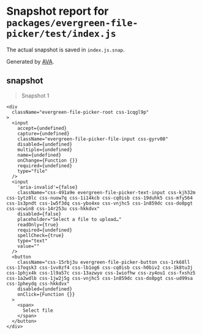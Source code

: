 # Snapshot report for `packages/evergreen-file-picker/test/index.js`

The actual snapshot is saved in `index.js.snap`.

Generated by [AVA](https://ava.li).

## snapshot

> Snapshot 1

    <div
      className="evergreen-file-picker-root css-1cqgl9p"
    >
      <input
        accept={undefined}
        capture={undefined}
        className="evergreen-file-picker-file-input css-gyrv08"
        disabled={undefined}
        multiple={undefined}
        name={undefined}
        onChange={Function {}}
        required={undefined}
        type="file"
      />
      <input
        'aria-invalid'={false}
        className="css-491a9e evergreen-file-picker-text-input css-kjh32m css-1ytz8lc css-nuow7q css-1i14kcb css-cq0isb css-19duhk5 css-mfy564 css-1s3pndt css-1w5f3dq css-ybo4xo css-vnjhc5 css-1n859dc css-do8pgt css-ucwin8 css-14r253u css-hkkdvx"
        disabled={false}
        placeholder="Select a file to upload…"
        readOnly={true}
        required={undefined}
        spellCheck={true}
        type="text"
        value=""
      />
      <button
        className="css-15rbj3u evergreen-file-picker-button css-1rk68ll css-17oqsk3 css-1vv8zf4 css-lb1og6 css-cq0isb css-h0biv2 css-1k8tu3j css-1phjx4k css-1l9a57c css-13azwyo css-1wiofhw css-zy4ou1 css-fxshz5 css-1a2wdlb css-1jw2j5g css-vnjhc5 css-1n859dc css-do8pgt css-ud99sa css-1pheydq css-hkkdvx"
        disabled={undefined}
        onClick={Function {}}
      >
        <span>
          Select file
        </span>
      </button>
    </div>
